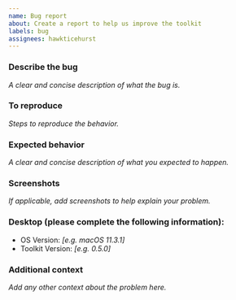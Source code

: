 ```yaml
---
name: Bug report
about: Create a report to help us improve the toolkit
labels: bug
assignees: hawkticehurst
---
```


<!--
  ⚠️⚠️ Please do the following before submitting: ⚠️⚠️

  📖 Please read our Rules of Conduct: https://opensource.microsoft.com/codeofconduct/
  🔎 Please search existing issues to avoid creating duplicates.
-->

### Describe the bug

_A clear and concise description of what the bug is._

### To reproduce

_Steps to reproduce the behavior._

### Expected behavior

_A clear and concise description of what you expected to happen._

### Screenshots

_If applicable, add screenshots to help explain your problem._

### Desktop (please complete the following information):

-   OS Version: _[e.g. macOS 11.3.1]_
-   Toolkit Version: _[e.g. 0.5.0]_

### Additional context

_Add any other context about the problem here._
